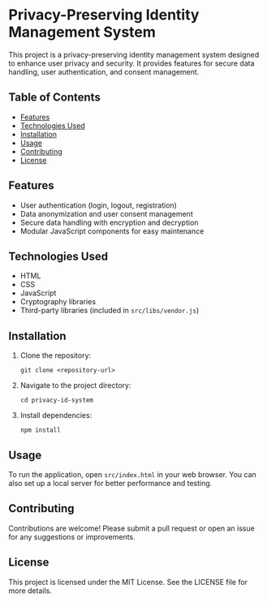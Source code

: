 # Privacy-Preserving Identity Management System

This project is a privacy-preserving identity management system designed to enhance user privacy and security. It provides features for secure data handling, user authentication, and consent management.

## Table of Contents

- [Features](#features)
- [Technologies Used](#technologies-used)
- [Installation](#installation)
- [Usage](#usage)
- [Contributing](#contributing)
- [License](#license)

## Features

- User authentication (login, logout, registration)
- Data anonymization and user consent management
- Secure data handling with encryption and decryption
- Modular JavaScript components for easy maintenance

## Technologies Used

- HTML
- CSS
- JavaScript
- Cryptography libraries
- Third-party libraries (included in `src/libs/vendor.js`)

## Installation

1. Clone the repository:
   ```
   git clone <repository-url>
   ```
2. Navigate to the project directory:
   ```
   cd privacy-id-system
   ```
3. Install dependencies:
   ```
   npm install
   ```

## Usage

To run the application, open `src/index.html` in your web browser. You can also set up a local server for better performance and testing.

## Contributing

Contributions are welcome! Please submit a pull request or open an issue for any suggestions or improvements.

## License

This project is licensed under the MIT License. See the LICENSE file for more details.